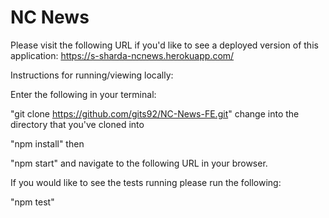 # NC News 


Please visit the following URL if you'd like to see a deployed version of this application:
https://s-sharda-ncnews.herokuapp.com/

Instructions for running/viewing locally:

Enter the following in your terminal:

"git clone https://github.com/gits92/NC-News-FE.git"
change into the directory that you've cloned into

"npm install"
then

"npm start"
and navigate to the following URL in your browser.


If you would like to see the tests running please run the following:

"npm test"
